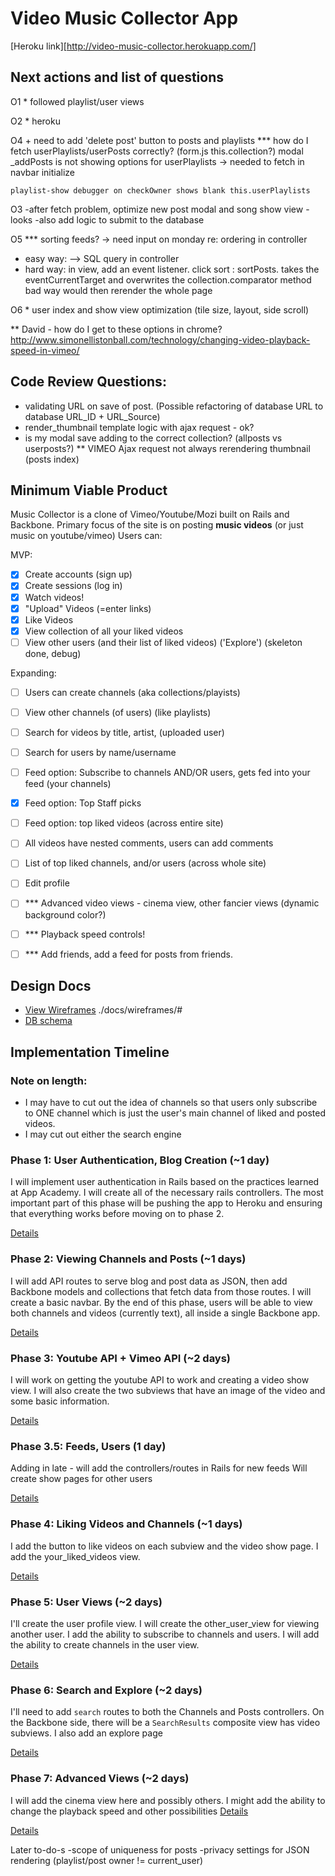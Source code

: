 # Video Music Collector App

[Heroku link][http://video-music-collector.herokuapp.com/]

[heroku]: TBD

## Next actions and list of questions
O1 * followed playlist/user views

O2 * heroku

O4  + need to add 'delete post' button to posts and playlists
    *** how do I fetch userPlaylists/userPosts correctly? (form.js this.collection?)
    modal _addPosts is not showing options for userPlaylists
    -> needed to fetch in navbar initialize

    playlist-show debugger on checkOwner shows blank this.userPlaylists

O3 -after fetch problem, optimize new post modal and song show view - looks
  -also add logic to submit to the database


O5 *** sorting feeds? -> need input on monday re: ordering in controller
- easy way:
--> SQL query in controller
- hard way: in view, add an event listener. click sort : sortPosts.
takes the eventCurrentTarget and overwrites the collection.comparator method
bad way would then rerender the whole page

O6 * user index and show view optimization (tile size, layout, side scroll)

** David - how do I get to these options in chrome? http://www.simonellistonball.com/technology/changing-video-playback-speed-in-vimeo/


## Code Review Questions:
* validating URL on save of post. (Possible refactoring of database URL to
  database URL_ID + URL_Source)
* render_thumbnail template logic with ajax request - ok?
* is my modal save adding to the correct collection? (allposts vs userposts?)
** VIMEO Ajax request not always rerendering thumbnail (posts index)



## Minimum Viable Product
Music Collector is a clone of Vimeo/Youtube/Mozi built on Rails and Backbone.
Primary focus of the site is on posting **music videos** (or just music on youtube/vimeo)
Users can:



MVP:
- [x] Create accounts (sign up)
- [x] Create sessions (log in)
- [X] Watch videos!
- [X] "Upload" Videos (=enter links)
- [X] Like Videos
- [X] View collection of all your liked videos
- [ ] View other users (and their list of liked videos) ('Explore') (skeleton done, debug)

Expanding:

- [ ] Users can create channels (aka collections/playists)
- [ ] View other channels (of users) (like playlists)
- [ ] Search for videos by title, artist, (uploaded user)
- [ ] Search for users by name/username
- [ ] Feed option: Subscribe to channels AND/OR users, gets fed into your feed (your channels)
- [X] Feed option: Top Staff picks
- [ ] Feed option: top liked videos (across entire site)
- [ ] All videos have nested comments, users can add comments
- [ ] List of top liked channels, and/or users (across whole site)
- [ ] Edit profile
- [ ] *** Advanced video views - cinema view, other fancier views (dynamic background color?)
- [ ] *** Playback speed controls!
- [ ] *** Add friends, add a feed for posts from friends.


## Design Docs
* [View Wireframes][views] ./docs/wireframes/#
* [DB schema][schema]

[views]: ./docs/views.md
[schema]: ./docs/schema.md

## Implementation Timeline

### Note on length:
* I may have to cut out the idea of channels so that users only subscribe to ONE channel
which is just the user's main channel of liked and posted videos.
* I may cut out either the search engine

### Phase 1: User Authentication, Blog Creation (~1 day)
I will implement user authentication in Rails based on the practices learned at
App Academy. I will create all of the necessary rails controllers.
The most important part of this phase will
be pushing the app to Heroku and ensuring that everything works before moving on
to phase 2.

[Details][phase-one]

### Phase 2: Viewing Channels and Posts (~1 days)
I will add API routes to serve blog and post data as JSON, then add Backbone
models and collections that fetch data from those routes. I will create a
basic navbar. By the end of this
phase, users will be able to view both channels and videos
(currently text), all inside a single Backbone app.

[Details][phase-two]

### Phase 3: Youtube API + Vimeo API (~2 days)
I will work on getting the youtube API to work and creating a video show view.
I will also create the two subviews that have an image of the video and some
basic information.

[Details][phase-three]

### Phase 3.5: Feeds, Users (1 day)
Adding in late - will add the controllers/routes in Rails for new feeds
Will create show pages for other users

[Details][phase-three]

### Phase 4: Liking Videos and Channels (~1 days)
I add the button to like videos on each subview and the video show page.
I add the your_liked_videos view.

[Details][phase-four]


### Phase 5: User Views (~2 days)
I'll create the user profile view. I will create the other_user_view for
viewing another user. I add the ability to subscribe to channels and users.
I will add the ability to create channels in the user view.

[Details][phase-five]

### Phase 6: Search and Explore (~2 days)
I'll need to add `search` routes to both the Channels and Posts controllers. On the
Backbone side, there will be a `SearchResults` composite view has video
subviews. I also add an explore page

[Details][phase-six]

### Phase 7: Advanced Views (~2 days)
I will add the cinema view here and possibly others.
I might add the ability to change the playback speed and other possibilities
[Details][phase-seven]


[Details][phase-seven]



[phase-one]: ./docs/phases/phase1.md
[phase-two]: ./docs/phases/phase2.md
[phase-three]: ./docs/phases/phase3.md
[phase-four]: ./docs/phases/phase4.md
[phase-five]: ./docs/phases/phase5.md
[phase-six]: ./docs/phases/phase6.md
[phase-seven]: ./docs/phases/phase7.md


Later to-do-s
-scope of uniqueness for posts
-privacy settings for JSON rendering (playlist/post owner != current_user)
